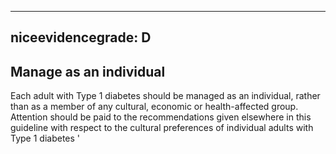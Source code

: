 
---
niceevidencegrade: D
---

## Manage as an individual
Each adult with Type 1 diabetes should be managed as an individual, rather than as a member of any cultural, economic or health-affected group. Attention should be paid to the recommendations given elsewhere in this guideline with respect to the cultural preferences of individual adults with Type 1 diabetes
'

